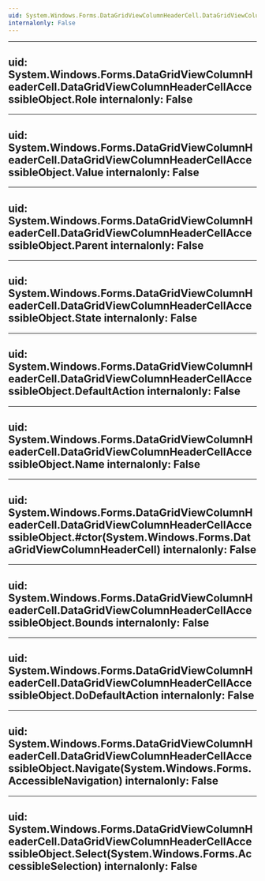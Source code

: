 ```yaml
---
uid: System.Windows.Forms.DataGridViewColumnHeaderCell.DataGridViewColumnHeaderCellAccessibleObject
internalonly: False
---
```


---
uid: System.Windows.Forms.DataGridViewColumnHeaderCell.DataGridViewColumnHeaderCellAccessibleObject.Role
internalonly: False
---

---
uid: System.Windows.Forms.DataGridViewColumnHeaderCell.DataGridViewColumnHeaderCellAccessibleObject.Value
internalonly: False
---

---
uid: System.Windows.Forms.DataGridViewColumnHeaderCell.DataGridViewColumnHeaderCellAccessibleObject.Parent
internalonly: False
---

---
uid: System.Windows.Forms.DataGridViewColumnHeaderCell.DataGridViewColumnHeaderCellAccessibleObject.State
internalonly: False
---

---
uid: System.Windows.Forms.DataGridViewColumnHeaderCell.DataGridViewColumnHeaderCellAccessibleObject.DefaultAction
internalonly: False
---

---
uid: System.Windows.Forms.DataGridViewColumnHeaderCell.DataGridViewColumnHeaderCellAccessibleObject.Name
internalonly: False
---

---
uid: System.Windows.Forms.DataGridViewColumnHeaderCell.DataGridViewColumnHeaderCellAccessibleObject.#ctor(System.Windows.Forms.DataGridViewColumnHeaderCell)
internalonly: False
---

---
uid: System.Windows.Forms.DataGridViewColumnHeaderCell.DataGridViewColumnHeaderCellAccessibleObject.Bounds
internalonly: False
---

---
uid: System.Windows.Forms.DataGridViewColumnHeaderCell.DataGridViewColumnHeaderCellAccessibleObject.DoDefaultAction
internalonly: False
---

---
uid: System.Windows.Forms.DataGridViewColumnHeaderCell.DataGridViewColumnHeaderCellAccessibleObject.Navigate(System.Windows.Forms.AccessibleNavigation)
internalonly: False
---

---
uid: System.Windows.Forms.DataGridViewColumnHeaderCell.DataGridViewColumnHeaderCellAccessibleObject.Select(System.Windows.Forms.AccessibleSelection)
internalonly: False
---
